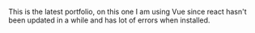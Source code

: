 This is the latest portfolio, on this one I am using Vue since react hasn't been updated in a while and has lot of errors when installed.
